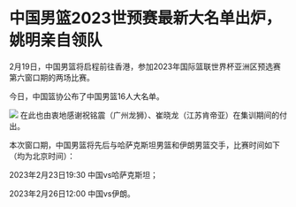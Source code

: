 # 中国男篮2023世预赛最新大名单出炉，姚明亲自领队

2月19日，中国男篮将启程前往香港，参加2023年国际篮联世界杯亚洲区预选赛第六窗口期的两场比赛。

今日，中国篮协公布了中国男篮16人大名单。

![](https://inews.gtimg.com/om_bt/OsBxBeZU704U35a7GPwK9OWfXhIEBQ-RyNsYUlbMsm6nIAA/0)
在此也由衷地感谢祝铭震（广州龙狮）、崔晓龙（江苏肯帝亚）在集训期间的付出。

本次窗口期，中国男篮将先后与哈萨克斯坦男篮和伊朗男篮交手，比赛时间如下（均为北京时间）：

2023年2月23日19:30 中国vs哈萨克斯坦；

2023年2月26日12:00 中国vs伊朗。

